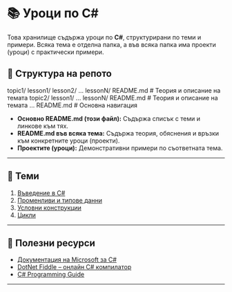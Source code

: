 # 📚 Уроци по C#

Това хранилище съдържа уроци по **C#**, структурирани по теми и примери.
Всяка тема е отделна папка, а във всяка папка има проекти (уроци) с практически примери.

## 📂 Структура на репото
topic1/
    lesson1/
    lesson2/
    ...
lessonN/
    README.md # Теория и описание на темата
topic2/
    lesson1/
    ...
    lessonN/
    README.md # Теория и описание на темата
    ...
README.md # Основна навигация


- **Основно README.md (този файл):** Съдържа списък с теми и линкове към тях.
- **README.md във всяка тема:** Съдържа теория, обяснения и връзки към конкретните уроци (проекти).
- **Проектите (уроци):** Демонстративни примери по съответната тема.

---

## 🚀 Теми

1. [Въведение в C#](./introduction/README.md)
2. [Променливи и типове данни](./variables-data-types/README.md)
4. [Условни конструкции](./conditions/README.md)
5. [Цикли](./loops/README.md)

---

## 📖 Полезни ресурси

- [Документация на Microsoft за C#](https://learn.microsoft.com/en-us/dotnet/csharp/)
- [DotNet Fiddle – онлайн C# компилатор](https://dotnetfiddle.net/)
- [C# Programming Guide](https://learn.microsoft.com/en-us/dotnet/csharp/programming-guide/)

---
